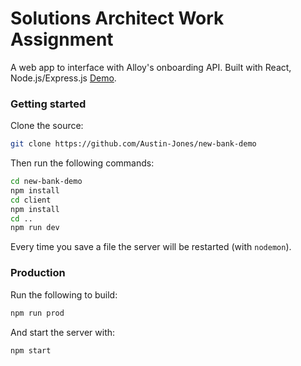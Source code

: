# Solutions Architect Work Assignment
A web app to interface with Alloy's onboarding API. Built with React, Node.js/Express.js
[Demo](https://new-bank-demo.herokuapp.com/).

### Getting started
Clone the source:
```bash
git clone https://github.com/Austin-Jones/new-bank-demo
```
Then run the following commands:
```bash
cd new-bank-demo
npm install
cd client
npm install
cd ..
npm run dev
```
Every time you save a file the server will be restarted (with `nodemon`).

### Production
Run the following to build:
```bash
npm run prod
```
And start the server with:
```bash
npm start
```


